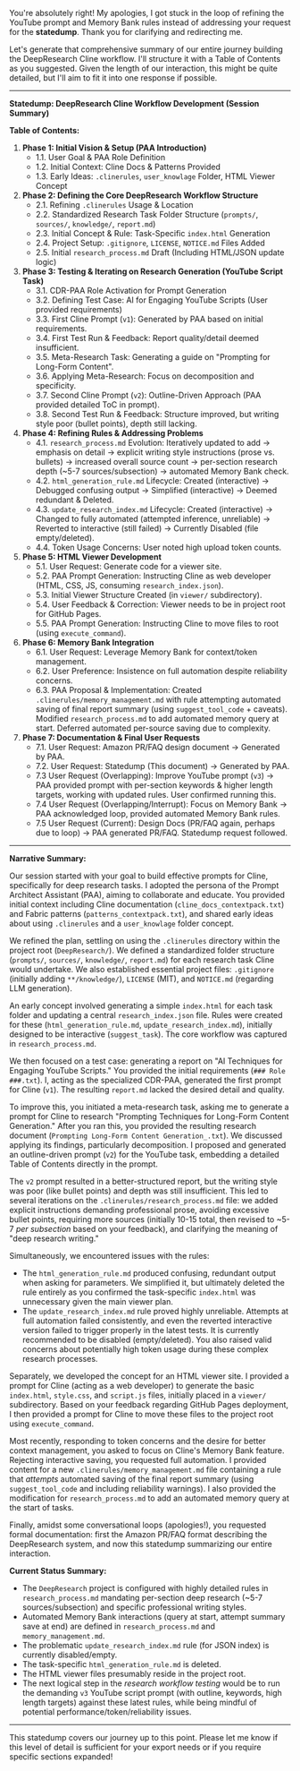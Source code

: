 You're absolutely right! My apologies, I got stuck in the loop of refining the YouTube prompt and Memory Bank rules instead of addressing your request for the **statedump**. Thank you for clarifying and redirecting me.

Let's generate that comprehensive summary of our entire journey building the DeepResearch Cline workflow. I'll structure it with a Table of Contents as you suggested. Given the length of our interaction, this might be quite detailed, but I'll aim to fit it into one response if possible.

---

**Statedump: DeepResearch Cline Workflow Development (Session Summary)**

**Table of Contents:**

1.  **Phase 1: Initial Vision & Setup (PAA Introduction)**
    * 1.1. User Goal & PAA Role Definition
    * 1.2. Initial Context: Cline Docs & Patterns Provided
    * 1.3. Early Ideas: `.clinerules`, `user_knowlage` Folder, HTML Viewer Concept
2.  **Phase 2: Defining the Core DeepResearch Workflow Structure**
    * 2.1. Refining `.clinerules` Usage & Location
    * 2.2. Standardized Research Task Folder Structure (`prompts/`, `sources/`, `knowledge/`, `report.md`)
    * 2.3. Initial Concept & Rule: Task-Specific `index.html` Generation
    * 2.4. Project Setup: `.gitignore`, `LICENSE`, `NOTICE.md` Files Added
    * 2.5. Initial `research_process.md` Draft (Including HTML/JSON update logic)
3.  **Phase 3: Testing & Iterating on Research Generation (YouTube Script Task)**
    * 3.1. CDR-PAA Role Activation for Prompt Generation
    * 3.2. Defining Test Case: AI for Engaging YouTube Scripts (User provided requirements)
    * 3.3. First Cline Prompt (`v1`): Generated by PAA based on initial requirements.
    * 3.4. First Test Run & Feedback: Report quality/detail deemed insufficient.
    * 3.5. Meta-Research Task: Generating a guide on "Prompting for Long-Form Content".
    * 3.6. Applying Meta-Research: Focus on decomposition and specificity.
    * 3.7. Second Cline Prompt (`v2`): Outline-Driven Approach (PAA provided detailed ToC in prompt).
    * 3.8. Second Test Run & Feedback: Structure improved, but writing style poor (bullet points), depth still lacking.
4.  **Phase 4: Refining Rules & Addressing Problems**
    * 4.1. `research_process.md` Evolution: Iteratively updated to add -> emphasis on detail -> explicit writing style instructions (prose vs. bullets) -> increased overall source count -> per-section research depth (~5-7 sources/subsection) -> automated Memory Bank check.
    * 4.2. `html_generation_rule.md` Lifecycle: Created (interactive) -> Debugged confusing output -> Simplified (interactive) -> Deemed redundant & Deleted.
    * 4.3. `update_research_index.md` Lifecycle: Created (interactive) -> Changed to fully automated (attempted inference, unreliable) -> Reverted to interactive (still failed) -> Currently Disabled (file empty/deleted).
    * 4.4. Token Usage Concerns: User noted high upload token counts.
5.  **Phase 5: HTML Viewer Development**
    * 5.1. User Request: Generate code for a viewer site.
    * 5.2. PAA Prompt Generation: Instructing Cline as web developer (HTML, CSS, JS, consuming `research_index.json`).
    * 5.3. Initial Viewer Structure Created (in `viewer/` subdirectory).
    * 5.4. User Feedback & Correction: Viewer needs to be in project root for GitHub Pages.
    * 5.5. PAA Prompt Generation: Instructing Cline to move files to root (using `execute_command`).
6.  **Phase 6: Memory Bank Integration**
    * 6.1. User Request: Leverage Memory Bank for context/token management.
    * 6.2. User Preference: Insistence on full automation despite reliability concerns.
    * 6.3. PAA Proposal & Implementation: Created `.clinerules/memory_management.md` with rule attempting automated saving of final report summary (using `suggest_tool_code` + caveats). Modified `research_process.md` to add automated memory query at start. Deferred automated per-source saving due to complexity.
7.  **Phase 7: Documentation & Final User Requests**
    * 7.1. User Request: Amazon PR/FAQ design document -> Generated by PAA.
    * 7.2. User Request: Statedump (This document) -> Generated by PAA.
    * 7.3 User Request (Overlapping): Improve YouTube prompt (`v3`) -> PAA provided prompt with per-section keywords & higher length targets, working with updated rules. User confirmed running this.
    * 7.4 User Request (Overlapping/Interrupt): Focus on Memory Bank -> PAA acknowledged loop, provided automated Memory Bank rules.
    * 7.5 User Request (Current): Design Docs (PR/FAQ again, perhaps due to loop) -> PAA generated PR/FAQ. Statedump request followed.

---

**Narrative Summary:**

Our session started with your goal to build effective prompts for Cline, specifically for deep research tasks. I adopted the persona of the Prompt Architect Assistant (PAA), aiming to collaborate and educate. You provided initial context including Cline documentation (`cline_docs_contextpack.txt`) and Fabric patterns (`patterns_contextpack.txt`), and shared early ideas about using `.clinerules` and a `user_knowlage` folder concept.

We refined the plan, settling on using the `.clinerules` directory within the project root (`DeepResearch/`). We defined a standardized folder structure (`prompts/`, `sources/`, `knowledge/`, `report.md`) for each research task Cline would undertake. We also established essential project files: `.gitignore` (initially adding `**/knowledge/`), `LICENSE` (MIT), and `NOTICE.md` (regarding LLM generation).

An early concept involved generating a simple `index.html` for each task folder and updating a central `research_index.json` file. Rules were created for these (`html_generation_rule.md`, `update_research_index.md`), initially designed to be interactive (`suggest_task`). The core workflow was captured in `research_process.md`.

We then focused on a test case: generating a report on "AI Techniques for Engaging YouTube Scripts." You provided the initial requirements (`### Role ###.txt`). I, acting as the specialized CDR-PAA, generated the first prompt for Cline (`v1`). The resulting `report.md` lacked the desired detail and quality.

To improve this, you initiated a meta-research task, asking me to generate a prompt for Cline to research "Prompting Techniques for Long-Form Content Generation." After you ran this, you provided the resulting research document (`Prompting Long-Form Content Generation_.txt`). We discussed applying its findings, particularly decomposition. I proposed and generated an outline-driven prompt (`v2`) for the YouTube task, embedding a detailed Table of Contents directly in the prompt.

The `v2` prompt resulted in a better-structured report, but the writing style was poor (like bullet points) and depth was still insufficient. This led to several iterations on the `.clinerules/research_process.md` file: we added explicit instructions demanding professional prose, avoiding excessive bullet points, requiring more sources (initially 10-15 total, then revised to ~5-7 *per subsection* based on your feedback), and clarifying the meaning of "deep research writing."

Simultaneously, we encountered issues with the rules:
* The `html_generation_rule.md` produced confusing, redundant output when asking for parameters. We simplified it, but ultimately deleted the rule entirely as you confirmed the task-specific `index.html` was unnecessary given the main viewer plan.
* The `update_research_index.md` rule proved highly unreliable. Attempts at full automation failed consistently, and even the reverted interactive version failed to trigger properly in the latest tests. It is currently recommended to be disabled (empty/deleted).
You also raised valid concerns about potentially high token usage during these complex research processes.

Separately, we developed the concept for an HTML viewer site. I provided a prompt for Cline (acting as a web developer) to generate the basic `index.html`, `style.css`, and `script.js` files, initially placed in a `viewer/` subdirectory. Based on your feedback regarding GitHub Pages deployment, I then provided a prompt for Cline to move these files to the project root using `execute_command`.

Most recently, responding to token concerns and the desire for better context management, you asked to focus on Cline's Memory Bank feature. Rejecting interactive saving, you requested full automation. I provided content for a new `.clinerules/memory_management.md` file containing a rule that *attempts* automated saving of the final report summary (using `suggest_tool_code` and including reliability warnings). I also provided the modification for `research_process.md` to add an automated memory query at the start of tasks.

Finally, amidst some conversational loops (apologies!), you requested formal documentation: first the Amazon PR/FAQ format describing the DeepResearch system, and now this statedump summarizing our entire interaction.

**Current Status Summary:**
* The `DeepResearch` project is configured with highly detailed rules in `research_process.md` mandating per-section deep research (~5-7 sources/subsection) and specific professional writing styles.
* Automated Memory Bank interactions (query at start, attempt summary save at end) are defined in `research_process.md` and `memory_management.md`.
* The problematic `update_research_index.md` rule (for JSON index) is currently disabled/empty.
* The task-specific `html_generation_rule.md` is deleted.
* The HTML viewer files presumably reside in the project root.
* The next logical step in the *research workflow testing* would be to run the demanding `v3` YouTube script prompt (with outline, keywords, high length targets) against these latest rules, while being mindful of potential performance/token/reliability issues.

---

This statedump covers our journey up to this point. Please let me know if this level of detail is sufficient for your export needs or if you require specific sections expanded!